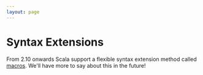 ```yaml
---
layout: page
---
```


# Syntax Extensions

From 2.10 onwards Scala support a flexible syntax extension method called [macros](http://scalamacros.org/). We'll have more to say about this in the future!
